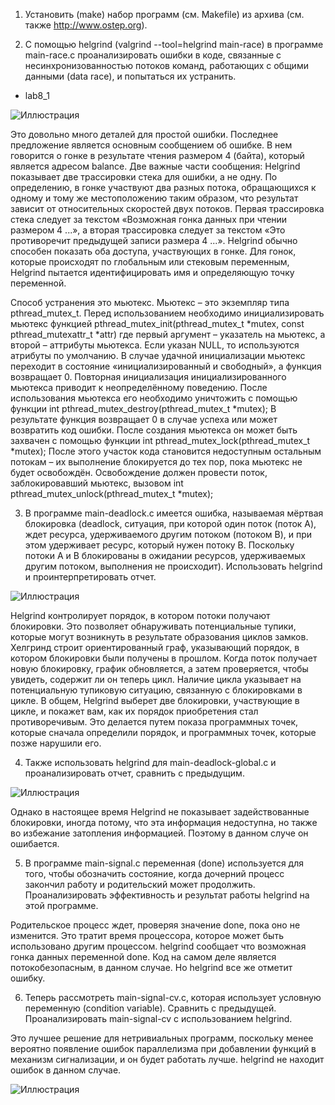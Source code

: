 1. Установить (make) набор программ (см. Makefile) из архива  (см. также http://www.ostep.org).

2. С помощью helgrind (valgrind --tool=helgrind main-race) в программе main-race.c проанализировать ошибки в коде, связанные с несинхронизованностью потоков команд, работающих с общими данными (data race), и попытаться их устранить.

- lab8_1

![Иллюстрация](https://github.com/sergeevaevi/Operating-Systems/raw/master/image/2task_8lab.png)

Это довольно много деталей для простой ошибки. Последнее предложение является основным сообщением об ошибке. 
В нем говорится о гонке в результате чтения размером 4 (байта), который является адресом balance.
Две важные части сообщения: Helgrind показывает две трассировки стека для ошибки, а не одну. 
По определению, в гонке участвуют два разных потока, обращающихся к одному и тому же местоположению таким образом, 
что результат зависит от относительных скоростей двух потоков. 
Первая трассировка стека следует за текстом «Возможная гонка данных при чтении размером 4 ...», 
а вторая трассировка следует за текстом «Это противоречит предыдущей записи размера 4 ...». 
Helgrind обычно способен показать оба доступа, участвующих в гонке. 
Для гонок, которые происходят по глобальным или стековым переменным,
Helgrind пытается идентифицировать имя и определяющую точку переменной.

Способ устранения это мьютекс. Мьютекс – это экземпляр типа pthread_mutex_t. Перед использованием необходимо инициализировать мьютекс функцией pthread_mutex_init(pthread_mutex_t *mutex, const pthread_mutexattr_t *attr) где первый аргумент – указатель на мьютекс, а второй – аттрибуты мьютекса.
Если указан NULL, то используются атрибуты по умолчанию.
В случае удачной инициализации мьютекс переходит в состояние «инициализированный и свободный», 
а функция возвращает 0. Повторная инициализация инициализированного мьютекса приводит к неопределённому поведению.
После использования мьютекса его необходимо уничтожить с помощью функции int pthread_mutex_destroy(pthread_mutex_t *mutex);
В результате функция возвращает 0 в случае успеха или может возвратить код ошибки.
После создания мьютекса он может быть захвачен с помощью функции int pthread_mutex_lock(pthread_mutex_t *mutex);
После этого участок кода становится недоступным остальным потокам – их выполнение блокируется до тех пор, пока мьютекс не будет освобождён. Освобождение должен провести поток, заблокировавший мьютекс, вызовом int pthread_mutex_unlock(pthread_mutex_t *mutex);

3. В программе main-deadlock.c имеется ошибка, называемая мёртвая блокировка (deadlock, ситуация, при которой один поток (поток A), ждет ресурса, удерживаемого другим потоком (потоком B), и при этом удерживает ресурс, который нужен потоку B. Поскольку потоки A и B блокированы в ожидании ресурсов, удерживаемых другим потоком, выполнения не происходит). Использовать helgrind и проинтерпретировать отчет.

![Иллюстрация](https://github.com/sergeevaevi/Operating-Systems/raw/master/image/3task8lab.png)


Helgrind контролирует порядок, в котором потоки получают блокировки. 
Это позволяет обнаруживать потенциальные тупики, которые могут возникнуть в результате образования циклов замков. 
Хелгринд строит ориентированный граф, указывающий порядок, в котором блокировки были получены в прошлом. 
Когда поток получает новую блокировку, график обновляется, а затем проверяется, чтобы увидеть, 
содержит ли он теперь цикл. Наличие цикла указывает на потенциальную тупиковую ситуацию, связанную с блокировками в цикле.
В общем, Helgrind выберет две блокировки, участвующие в цикле, и покажет вам, как их порядок приобретения стал противоречивым.
Это делается путем показа программных точек, которые сначала определили порядок, и программных точек,
которые позже нарушили его.


4. Также использовать helgrind для main-deadlock-global.c и проанализировать отчет, сравнить с предыдущим.


![Иллюстрация](https://github.com/sergeevaevi/Operating-Systems/raw/master/image/4tasklab8.png)

Однако в настоящее время Helgrind не показывает задействованные блокировки, иногда потому, что эта информация недоступна,
но также во избежание затопления информацией. Поэтому в данном случе он ошибается.

5. В программе main-signal.c переменная (done) используется для того, чтобы обозначить состояние, когда дочерний процесс закончил работу и родительский может продолжить. Проанализировать эффективность и результат работы helgrind на этой программе.

Родительское процесс ждет, проверяя значение done, пока оно не изменится. 
Это тратит время процессора, которое может быть использовано другим процессом.
helgrind сообщает что возможная гонка данных переменной done.
Код на самом деле является потокобезопасным, в данном случае. Но helgrind все же отметит ошибку.

6. Теперь рассмотреть main-signal-cv.c, которая использует условную переменную (condition variable). 
Сравнить с предыдущей. Проанализировать main-signal-cv с использованием helgrind.

Это лучшее решение для нетривиальных программ, поскольку менее вероятно появление ошибок параллелизма при добавлении функций
в механизм сигнализации, и он будет работать лучше.
helgrind не находит ошибок в данном случае.

![Иллюстрация](https://github.com/sergeevaevi/Operating-Systems/raw/master/image/last_lab8.png)
